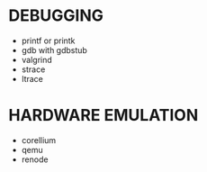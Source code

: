 # DEBUGGING

- printf or printk
- gdb with gdbstub
- valgrind
- strace
- ltrace

# HARDWARE EMULATION

- corellium
- qemu
- renode
